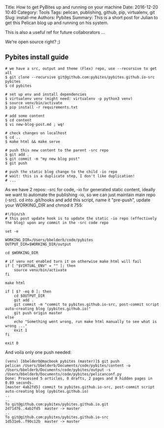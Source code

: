 Title: How to get PyBites up and running on your machine
Date: 2016-12-20 10:40
Category: Tools
Tags: pelican, publishing, github, pip, virtualenv, git
Slug: install-me
Authors: Pybites
Summary: This is a short post for Julian to get this Pelican blog up and running on his system.

This is also a useful ref for future collaborators ...

We're open source right? ;)

## Pybites install guide

	# we have a src, output and theme (Flex) repo, use --recursive to get all
	$ git clone --recursive git@github.com:pybites/pybites.github.io-src pybites
    $ cd pybites

	# set up env and install dependencies
    $ virtualenv venv (might need: virtualenv -p python3 venv)
    $ source venv/bin/activate
    $ pip install -r requirements.txt
	
	# add some content
    $ cd content
    $ vi new-blog-post.md ; wq!

	# check changes on localhost
	$ cd ..
    $ make html && make serve 

	# push this new content to the parent -src repo
    $ git add . 
	$ git commit -m "my new blog post"
	$ git push

	# push the static blog change to the child -io repo
	# wait: this is a duplicate step, I don't like duplication!
	# ...

As we have 2 repos: -src for code, -io for generated static content, ideally we want to automate the publishing -io, so we can just maintain main repo (-src). cd into .git/hooks and add this script, name it "pre-push", update your WORKING_DIR and chmod it 755:

	#!/bin/sh
	# this post update hook is to update the static -io repo (effectively the blog) upon any commit in the -src code repo

	set -e 

	WORKING_DIR=/Users/bbelderb/code/pybites
	OUTPUT_DIR=$WORKING_DIR/output

	cd $WORKING_DIR

	# if venv not enabled turn it on otherwise make html will fail
	if [ "$VIRTUAL_ENV" = "" ]; then
		source venv/bin/activate
	fi

	make html

	if [ $? -eq 0 ]; then
		cd $OUTPUT_DIR
	    git add .
	    git commit -m "commit to pybites.github.io-src, post-commit script auto-creating blog (pybites.github.io)"
	    git push origin master
	else
	    echo "Something went wrong, run make html manually to see what is wrong ..."
	    exit 1
	fi

	exit 0


And voila only one push needed: 

	(venv) [bbelderb@macbook pybites (master)]$ git push
	pelican /Users/bbelderb/Documents/code/pybites/content -o /Users/bbelderb/Documents/code/pybites/output -s /Users/bbelderb/Documents/code/pybites/pelicanconf.py 
	Done: Processed 5 articles, 0 drafts, 2 pages and 0 hidden pages in 0.89 seconds.
	[master 4ab2fd5] commit to pybites.github.io-src, post-commit script auto-creating blog (pybites.github.io)
	..
	..
	To git@github.com:pybites/pybites.github.io.git
	2d71d76..4ab2fd5  master -> master
	..
	To git@github.com:pybites/pybites.github.io-src
	1d531e6..f90c12b  master -> master	
